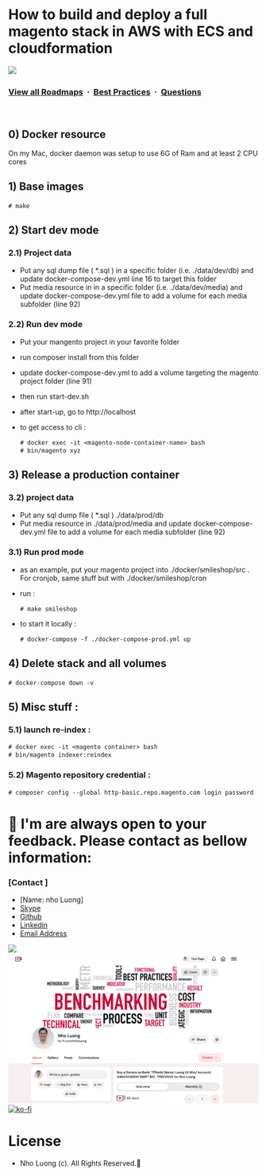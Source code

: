 
# How to build and deploy a full magento stack in AWS with ECS and cloudformation

![](https://i.imgur.com/waxVImv.png)
### [View all Roadmaps](https://github.com/nholuongut/all-roadmaps) &nbsp;&middot;&nbsp; [Best Practices](https://github.com/nholuongut/all-roadmaps/blob/main/public/best-practices/) &nbsp;&middot;&nbsp; [Questions](https://www.linkedin.com/in/nholuong/)
<br/>

## 0) Docker resource

On my Mac, docker daemon was setup to use 6G of Ram and at least 2 CPU cores

## 1) Base images

    # make

## 2) Start dev mode

### 2.1) Project data

  - Put any sql dump file ( \*.sql ) in a specific folder (i.e. ./data/dev/db) and update docker-compose-dev.yml line 16 to target this folder
  - Put media resource in in a specific folder (i.e. ./data/dev/media) and update docker-compose-dev.yml file to add a volume for each media subfolder (line 92)

### 2.2) Run dev mode

  - Put your mangento project in your favorite folder
  - run composer install from this folder
  - update docker-compose-dev.yml to add a volume targeting the magento project folder (line 91)
  - then run start-dev.sh
  - after start-up, go to http://localhost
  - to get access to cli :

        # docker exec -it <magento-node-container-name> bash
        # bin/magento xyz

## 3) Release a production container

### 3.2) project data

   - Put any sql dump file ( \*.sql ) ./data/prod/db
   - Put media resource in ./data/prod/media and update docker-compose-dev.yml file to add a volume for each media subfolder (line 92)

### 3.1) Run prod mode

   - as an example, put your magento project into ./docker/smileshop/src . For cronjob, same stuff but with ./docker/smileshop/cron
   - run :

         # make smileshop

   - to start it locally :

         # docker-compose -f ./docker-compose-prod.yml up

## 4) Delete stack and all volumes

    # docker-compose down -v

## 5) Misc stuff :

### 5.1) launch re-index :

    # docker exec -it <magento container> bash
    # bin/magento indexer:reindex

### 5.2) Magento repository credential :

    # composer config --global http-basic.repo.magento.com login password

# 🚀 I'm are always open to your feedback.  Please contact as bellow information:
### [Contact ]
* [Name: nho Luong]
* [Skype](luongutnho_skype)
* [Github](https://github.com/nholuongut/)
* [Linkedin](https://www.linkedin.com/in/nholuong/)
* [Email Address](luongutnho@hotmail.com)

![](https://i.imgur.com/waxVImv.png)
![](Donate.png)
[![ko-fi](https://ko-fi.com/img/githubbutton_sm.svg)](https://ko-fi.com/nholuong)

# License
* Nho Luong (c). All Rights Reserved.🌟